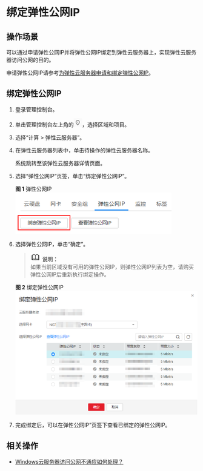 # 绑定弹性公网IP<a name="ZH-CN_TOPIC_0174917535"></a>

## 操作场景<a name="s974a02c09b8e44f59dcc9335de2d030a"></a>

可以通过申请弹性公网IP并将弹性公网IP绑定到弹性云服务器上，实现弹性云服务器访问公网的目的。

申请弹性公网IP请参考[为弹性云服务器申请和绑定弹性公网IP](https://support.huaweicloud.com/usermanual-vpc/zh-cn_topic_0013748738.html)。

## 绑定弹性公网IP<a name="section3958122041617"></a>

1.  登录管理控制台。
2.  单击管理控制台左上角的![](figures/icon-region.png)，选择区域和项目。
3.  选择“计算 \> 弹性云服务器”。
4.  在弹性云服务器列表中，单击待操作的弹性云服务器名称。

    系统跳转至该弹性云服务器详情页面。

5.  选择“弹性公网IP”页签，单击“绑定弹性公网IP”。

    **图 1**  弹性公网IP<a name="fig1891392910249"></a>  
    ![](figures/弹性公网IP.png "弹性公网IP")

6.  选择弹性公网IP，单击“确定”。

    >![](public_sys-resources/icon-note.gif) **说明：**   
    >如果当前区域没有可用的弹性公网IP，则弹性公网IP列表为空，请购买弹性公网IP后重新执行绑定操作。  

    **图 2**  绑定弹性公网IP<a name="fig18429182322911"></a>  
    ![](figures/绑定弹性公网IP.png "绑定弹性公网IP")

7.  完成绑定后，可以在弹性公网IP”页签下查看已绑定的弹性公网IP。

## 相关操作<a name="section590255725418"></a>

-   [Windows云服务器访问公网不通应如何处理？](https://support.huaweicloud.com/ecs_faq/zh-cn_topic_0167429327.html)

